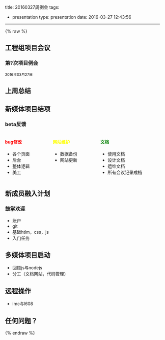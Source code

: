 title: 20160327周例会
tags:
  - presentation
type: presentation
date: 2016-03-27 12:43:56
---
{% raw %}
<style>
.one-third {
    vertical-align: top !important;
    width: 30%;
    display: inline-block;
}
</style>
<section>
    <h1>工程组项目会议</h1>
    <h3>第?次项目例会</h3>
    <p>
        <small>2016年03月27日</small>
    </p>
</section>
<section>
    <section>
        <h2>上周总结</h2>
    </section>
    <section>
        <h2>新媒体项目结项</h2>
        <h3>beta反馈</h3>
         <div class="one-third">
            <h4 style="color:red">bug修改</h4>
            <ul>
                <li>各个页面</li>
                <li>后台</li>
                <li>整体逻辑</li>
                <li>美工</li>
            </ul>
        </div>
        <div class="one-third">
            <h4 style="color:yellow">网站维护</h4>
            <ul>
                <li>数据备份</li>
                <li>网站更新</li>
            </ul>
        </div>
        <div class="one-third">
            <h4 style="color:green;">文档</H4>
            <ul>
                <li>使用文档</li>
                <li>设计文档</li>
                <li>运维文档</li>
                <li>所有会议记录成档</li>
            </ul>
        </div>
    </section>
     <section>
        <h2>新成员融入计划</h2>
        <h3>鼓掌欢迎</h3>
        <ul>
            <li>账户</li>
            <li>git</li>
            <li>基础htlm，css，js</li>
            <li>入门任务</li>
        </ul>
    </section>
</section>
<section>
<h2>多媒体项目启动</h2>
  <ul>
      <li class="fragment">回顾js与nodejs</li>
      <li class="fragment">分工（文档网站，代码管理）</li>
  </ul>
</section>
<section>
    <h2>远程操作</h2>
    <ul>
        <li class="fragment">imc与l608</li>
    </ul>
</section>
<section>
    <h2>任何问题？</h2>
</section>
{% endraw %}